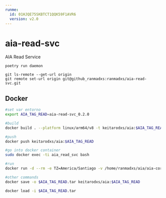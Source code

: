 ```yaml
---
runme:
  id: 01HJQE75SKBTCT1QQK59F1AVR6
  version: v2.0
---
```


# aia-read-svc

AIA Read Service

```console {"id":"01HJQE75SKBTCT1QQK57A0T1JR"}
poetry run daemon

git ls-remote --get-url origin 
git remote set-url origin git@github_ranmadxs:ranmadxs/aia-read-svc.git
```

## Docker

```sh {"id":"01HJV2GKHFHRCW2MAYBX6DWF7V"}
#set var entorno
export AIA_TAG_READ=aia-read-svc_0.2.0
```

```sh {"id":"01HJQ7F9RXZBJJ4YEQAAH1BXHZ"}
#build
docker build . --platform linux/arm64/v8 -t keitarodxs/aia:$AIA_TAG_READ

#push
docker push keitarodxs/aia:$AIA_TAG_READ

#go into docker container
sudo docker exec -ti aia_read_svc bash

#run
docker run -d --rm -e TZ=America/Santiago -v /home/ranmadxs/aia/aia-cortex-nlu/target:/app/target --net=bridge --name aia_read_svc --env-file .env keitarodxs/aia:$AIA_TAG_READ

```
```sh
#other commands
docker save -o $AIA_TAG_READ.tar keitarodxs/aia:$AIA_TAG_READ

docker load -i $AIA_TAG_READ.tar
```

